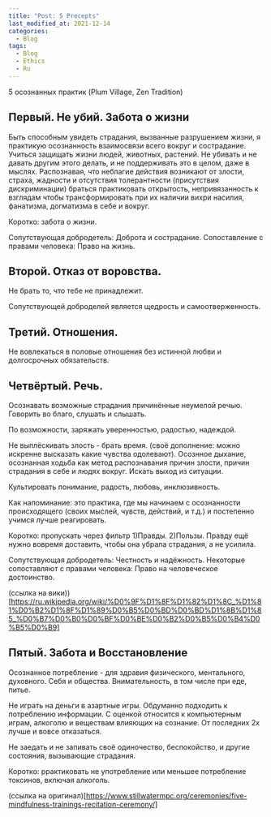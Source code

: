 ```yaml
---
title: "Post: 5 Precepts"
last_modified_at: 2021-12-14
categories:
  - Blog
tags:
  - Blog
  - Ethics 
  - Ru
---
```

5 осознанных практик 
(Plum Village, Zen Tradition) 

## Первый. Не убий. Забота о жизни 

Быть способным увидеть страдания, вызванные разрушением жизни, я практикую осознанность взаимосвязи всего вокруг и сострадание. Учиться защищать жизни людей, животных, растений. Не убивать и не давать другим этого делать, и не поддерживать это в целом, даже в мыслях. Распознавая, что неблагие действия возникают от злости, страха, жадности и отсутствия толерантности (присутствия дискриминации) браться практиковать открытость, непривязанность к взглядам чтобы трансформировать при их наличии вихри насилия, фанатизма, догматизма в себе и вокруг. 

Коротко: забота о жизни. 

Сопутствующая добродетель: Доброта и сострадание. 
Сопоставление с правами человека: Право на жизнь. 

## Второй. Отказ от воровства. 

Не брать то, что тебе не принадлежит. 

Сопутствующей доброделей является щедрость и самоотверженность. 

## Третий. Отношения. 

Не вовлекаться в половые отношения без истинной любви и долгосрочных обязательств. 

## Четвёртый. Речь. 

Осознавать возможные страдания причинённые неумелой речью. 
Говорить во благо, слушать и слышать. 

По возможности, заряжать уверенностью, радостью, надеждой. 

Не выплёскивать злость - брать время. (своё дополнение: можно искренне высказать какие чувства одолевают). Осознное дыхание, осознанная ходьба как метод распознавания причин злости, причин страдания в себе и людях вокруг. 
Искать выход из ситуации. 

Культировать понимание, радость, любовь, инклюзивность. 

Как напоминание: это практика, где мы начинаем с осознанности происходящего (своих мыслей, чувств, действий, и т.д.) и постепенно учимся лучше реагировать. 

Коротко: пропускать через фильтр 1)Правды. 2)Пользы. 
Правду ещё нужно вовремя доставить, чтобы она убрала страдания, а не усилила. 


Сопутствующая добродетель: Честность и надёжность. 
Некоторые сопоставляют с правами человека: Право на человеческое достоинство. 

(ссылка на вики))[https://ru.wikipedia.org/wiki/%D0%9F%D1%8F%D1%82%D1%8C_%D1%81%D0%B2%D1%8F%D1%89%D0%B5%D0%BD%D0%BD%D1%8B%D1%85_%D0%B7%D0%B0%D0%BF%D0%BE%D0%B2%D0%B5%D0%B4%D0%B5%D0%B9]

## Пятый. Забота и Восстановление 

Осознанное потребление - для здравия физического, ментального, духовного. Себя и общества. 
Внимательность, в том числе при еде, питье. 

Не играть на деньги в азартные игры. Обдуманно подходить к потреблению информации. С оценкой относится к компьютерным играм, алкоголю и веществам влияющих на сознание. От последних 2х лучше и вовсе отказаться. 

Не заедать и не запивать своё одиночество, беспокойство, и другие состояния, вызывающие страдания. 

Коротко: ррактиковать не употребление или меньшее потребление токсинов, включая алкоголь. 

(ссылка на оригинал)[https://www.stillwatermpc.org/ceremonies/five-mindfulness-trainings-recitation-ceremony/]
